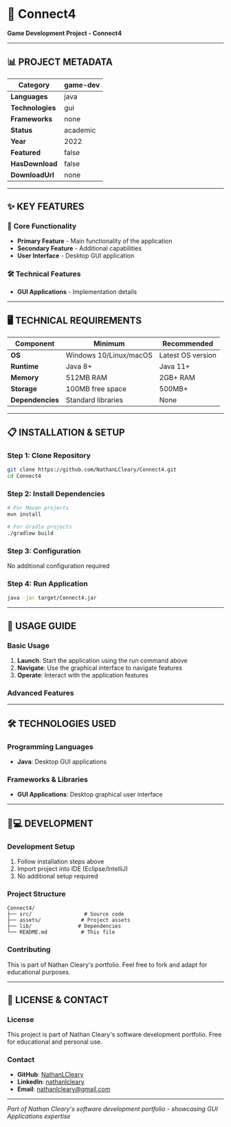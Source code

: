 # 🎯 Connect4

**Game Development Project - Connect4**

---

## 📊 **PROJECT METADATA**

| **Category** | game-dev |
|--------------|------------------|
| **Languages** | java |
| **Technologies** | gui |
| **Frameworks** | none |
| **Status** | academic |
| **Year** | 2022 |
| **Featured** | false |
| **HasDownload** | false |
| **DownloadUrl** | none |

---

## ✨ **KEY FEATURES**

### 🚀 **Core Functionality**
- **Primary Feature** - Main functionality of the application
- **Secondary Feature** - Additional capabilities
- **User Interface** - Desktop GUI application

### 🛠️ **Technical Features**
- **GUI Applications** - Implementation details

---

## 🖥️ **TECHNICAL REQUIREMENTS**

| Component | Minimum | Recommended |
|-----------|---------|-------------|
| **OS** | Windows 10/Linux/macOS | Latest OS version |
| **Runtime** | Java 8+ | Java 11+ |
| **Memory** | 512MB RAM | 2GB+ RAM |
| **Storage** | 100MB free space | 500MB+ |
| **Dependencies** | Standard libraries | None |

---

## 📋 **INSTALLATION & SETUP**

### **Step 1: Clone Repository**
```bash
git clone https://github.com/NathanLCleary/Connect4.git
cd Connect4
```

### **Step 2: Install Dependencies**
```bash
# For Maven projects
mvn install

# For Gradle projects
./gradlew build
```

### **Step 3: Configuration**
No additional configuration required

### **Step 4: Run Application**
```bash
java -jar target/Connect4.jar
```

---

## 🎯 **USAGE GUIDE**

### **Basic Usage**
1. **Launch**: Start the application using the run command above
2. **Navigate**: Use the graphical interface to navigate features
3. **Operate**: Interact with the application features

### **Advanced Features**




---

## 🛠️ **TECHNOLOGIES USED**

### **Programming Languages**
- **Java**: Desktop GUI applications

### **Frameworks & Libraries**
- **GUI Applications**: Desktop graphical user interface

---

## 👨💻 **DEVELOPMENT**

### **Development Setup**
1. Follow installation steps above
2. Import project into IDE (Eclipse/IntelliJ)
3. No additional setup required

### **Project Structure**
```
Connect4/
├── src/                 # Source code
├── assets/             # Project assets
├── lib/               # Dependencies
└── README.md           # This file
```

### **Contributing**
This is part of Nathan Cleary's portfolio. Feel free to fork and adapt for educational purposes.

---

## 📄 **LICENSE & CONTACT**

### **License**
This project is part of Nathan Cleary's software development portfolio. Free for educational and personal use.

### **Contact**
- **GitHub**: [NathanLCleary](https://github.com/NathanLCleary)
- **LinkedIn**: [nathanlcleary](https://www.linkedin.com/in/nathanlcleary/)
- **Email**: nathanlcleary@gmail.com

---

*Part of Nathan Cleary's software development portfolio - showcasing GUI Applications expertise*